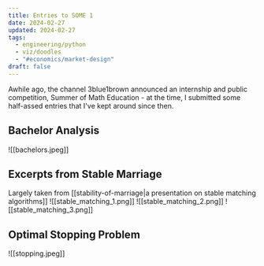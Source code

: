```yaml
---
title: Entries to SOME 1
date: 2024-02-27
updated: 2024-02-27
tags:
  - engineering/python
  - viz/doodles
  - "#economics/market-design"
draft: false
---
```

Awhile ago, the channel 3blue1brown announced an internship and public competition, Summer of Math Education - at the time, I submitted some half-assed entries that I've kept around since then.

## Bachelor Analysis

![[bachelors.jpeg]]

## Excerpts from Stable Marriage

Largely taken from [[stability-of-marriage|a presentation on stable matching algorithms]]
![[stable_matching_1.png]]
![[stable_matching_2.png]]
![[stable_matching_3.png]]

## Optimal Stopping Problem

![[stopping.jpeg]]
